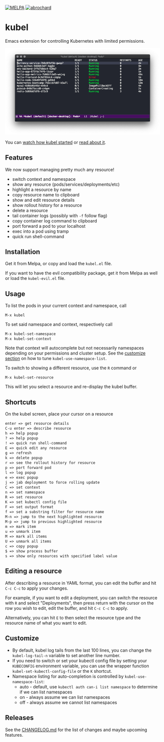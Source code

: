 [![MELPA](https://melpa.org/packages/kubel-badge.svg)](https://melpa.org/#/kubel)
[![abrochard](https://circleci.com/gh/abrochard/kubel.svg?style=svg)](https://app.circleci.com/pipelines/github/abrochard/kubel)

# kubel

Emacs extension for controlling Kubernetes with limited permissions.

![screenshot](screenshot.png)

You can [watch how kubel started](https://www.youtube.com/watch?v=w3krYEeqnyk) or [read about it](https://gist.github.com/abrochard/dd610fc4673593b7cbce7a0176d897de).

## Features
We now support managing pretty much any resource!

- switch context and namespace
- show any resource (pods/services/deployments/etc)
- highlight a resource by name
- copy resource name to clipboard
- show and edit resource details
- show rollout history for a resource
- delete a resource
- tail container logs (possibly with `-f` follow flag)
- copy container log command to clipboard
- port forward a pod to your localhost
- exec into a pod using tramp
- quick run shell-command

## Installation

Get it from Melpa, or copy and load the `kubel.el` file.

If you want to have the evil compatibility package, get it from Melpa as well or
load the `kubel-evil.el` file.

## Usage

To list the pods in your current context and namespace, call
```
M-x kubel
```
To set said namespace and context, respectively call
```
M-x kubel-set-namespace
M-x kubel-set-context
```
Note that context will autocomplete but not necessarily namespaces
depending on your permissions and cluster setup.
See the [customize section](#Customize) on how to tune `kubel-use-namespace-list`.

To switch to showing a different resource, use the `R` command or
```
M-x kubel-set-resource
```
This will let you select a resource and re-display the kubel buffer.

## Shortcuts

On the kubel screen, place your cursor on a resource
```
enter => get resource details
C-u enter => describe resource
h => help popup
? => help popup
! => quick run shell-command
E => quick edit any resource
g => refresh
k => delete popup
r => see the rollout history for resource
p => port forward pod
l => log popup
e => exec popup
j => jab deployment to force rolling update
C => set context
n => set namespace
R => set resource
K => set kubectl config file
F => set output format
f => set a substring filter for resource name
M-n => jump to the next highlighted resource
M-p => jump to previous highlighted resource
m => mark item
u => unmark item
M => mark all items
U => unmark all items
c => copy popup
$ => show process buffer
s => show only resources with specified label value
```

## Editing a resource

After describing a resource in YAML format, you can edit the buffer and hit `C-c C-c` to apply your changes.

For example, if you want to edit a deployment, you can switch the resource with `R` and select "Deployments", then press return with the cursor on the row you wish to edit, edit the buffer, and hit `C-c C-c` to apply.

Alternatively, you can hit `E` to then select the resource type and the resource name of what you want to edit.

## Customize

- By default, kubel log tails from the last 100 lines, you can change the `kubel-log-tail-n` variable to set another line number.
- If you need to switch or set your kubectl config file by setting your `KUBECONFIG` environment variable, you can use the wrapper function `kubel-set-kubectl-config-file` or the `K` shortcut.
- Namespace listing for auto-completion is controlled by `kubel-use-namespace-list`:
  - auto - default, use `kubectl auth can-i list namespace` to determine if we can list namespaces
  - on - always assume we can list namespaces
  - off - always assume we cannot list namespaces

## Releases

See the [CHANGELOG.md](CHANGELOG.md) for the list of changes and maybe upcoming features.
